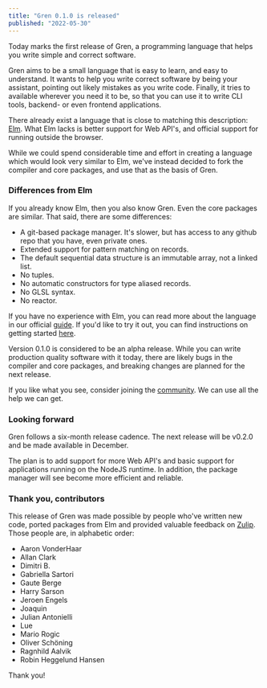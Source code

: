 ```yaml
---
title: "Gren 0.1.0 is released"
published: "2022-05-30"
---
```


Today marks the first release of Gren, a programming language that helps you write simple and correct software.

Gren aims to be a small language that is easy to learn, and easy to understand. It wants to help you write correct software by being your assistant, pointing out likely mistakes as you write code. Finally, it tries to available wherever you need it to be, so that you can use it to write CLI tools, backend- or even frontend applications.

There already exist a language that is close to matching this description: [Elm](https://elm-lang.org). What Elm lacks is better support for Web API's, and official support for running outside the browser.

While we could spend considerable time and effort in creating a language which would look very similar to Elm, we've instead decided to fork the compiler and core packages, and use that as the basis of Gren.

### Differences from Elm

If you already know Elm, then you also know Gren. Even the core packages are similar. That said, there are some differences:

* A git-based package manager. It's slower, but has access to any github repo that you have, even private ones.
* Extended support for pattern matching on records.
* The default sequential data structure is an immutable array, not a linked list.
* No tuples.
* No automatic constructors for type aliased records.
* No GLSL syntax.
* No reactor.

If you have no experience with Elm, you can read more about the language in our official [guide](/learn). If you'd like to try it out, you can find instructions on getting started [here](/install).

Version 0.1.0 is considered to be an alpha release. While you can write production quality software with it today, there are likely bugs in the compiler and core packages, and breaking changes are planned for the next release.

If you like what you see, consider joining the [community](/community). We can use all the help we can get.

### Looking forward

Gren follows a six-month release cadence. The next release will be v0.2.0 and be made available in December.

The plan is to add support for more Web API's and basic support for applications running on the NodeJS runtime. In addition, the package manager will see become more efficient and reliable.

### Thank you, contributors

This release of Gren was made possible by people who've written new code, ported packages from Elm and provided valuable feedback on [Zulip](https://gren.zulipchat.com). Those people are, in alphabetic order:

* Aaron VonderHaar
* Allan Clark
* Dimitri B.
* Gabriella Sartori
* Gaute Berge
* Harry Sarson
* Jeroen Engels
* Joaquin
* Julian Antonielli
* Lue
* Mario Rogic
* Oliver Schöning
* Ragnhild Aalvik
* Robin Heggelund Hansen

Thank you!
